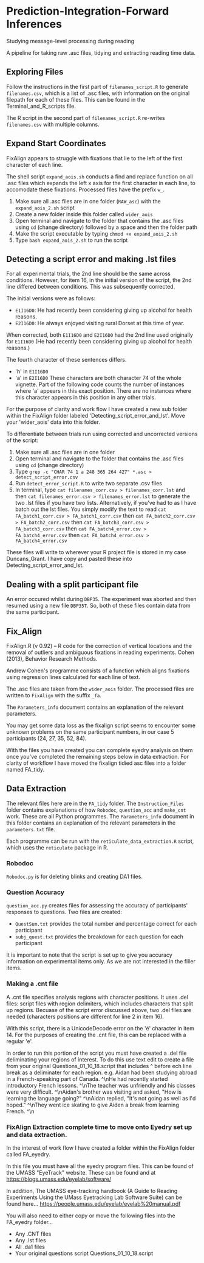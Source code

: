 # Prediction-Integration-Forward Inferences

Studying message-level processing during reading

A pipeline for taking raw .asc files, tidying and extracting reading time data.

## Exploring Files

Follow the instructions in the first part of `filenames_script.R` to generate `filenames.csv`, which is a list of .asc files, with information on the original filepath for each of these files. This can be found in the Terminal_and_R_scripts file. 

The R script in the second part of `filenames_script.R` re-writes `filenames.csv` with multiple columns.

## Expand Start Coordinates

FixAlign appears to struggle with fixations that lie to the left of the first character of each line.

The shell script `expand_aois.sh` conducts a find and replace function on all .asc files which expands the left x axis for the first character in each line, to accomodate these fixations. Processed files have the prefix `w_`.

1. Make sure all .asc files are in one folder (`RAW_asc`) with the `expand_aois_2.sh` script
2. Create a new folder inside this folder called `wider_aois`
3. Open terminal and navigate to the folder that contains the .asc files using `cd` (change directory) followed by a space and then the folder path
4. Make the script executable by typing `chmod +x expand_aois_2.sh`
5. Type `bash expand_aois_2.sh` to run the script

## Detecting a script error and making .lst files

For all experimental trials, the 2nd line should be the same across conditions. 
However, for item 16, in the initial version of the script, the 2nd line differed between conditions. 
This was subsequently corrected.

The initial versions were as follows:
- `E1I16D0`: He had recently been considering giving up alcohol for health reasons.
- `E2I16D0`: He always enjoyed visiting rural Dorset at this time of year.

When corrected, both `E1I16D0` and `E2I16D0` had the 2nd line used originally for `E1I16D0` (He had recently been considering giving up alcohol for health reasons.)

The fourth character of these sentences differs.
- 'h' in `E1I16D0`
- 'a' in `E2I16D0`
These characters are both character 74 of the whole vignette. 
Part of the following code counts the number of instances where 'a' appears in this exact position.
There are no instances where this character appears in this position in any other trials.

For the purpose of clarity and work flow I have created a new sub folder within the FixAlign folder labeled 'Detecting_script_error_and_lst'. Move your 'wider_aois' data into this folder.

To differentiate between trials run using corrected and uncorrected versions of the script:
1. Make sure all .asc files are in one folder
2. Open terminal and navigate to the folder that contains the .asc files using `cd` (change directory) 
3. Type `grep -c "CHAR 74 1 a 248 365 264 427" *.asc > detect_script_error.csv`
4. Run `detect_error_script.R` to write two separate .csv files 
5. In terminal, type `cat filenames_corr.csv > filenames_corr.lst` and then `cat filenames_error.csv > filenames_error.lst` to generate the two .lst files if you have two lists.
Alternatively, if you've had to as I have batch out the lst files. You simply modify the text to read `cat FA_batch1_corr.csv > FA_batch1_corr.csv` then `cat FA_batch2_corr.csv > FA_batch2_corr.csv` then `cat FA_batch3_corr.csv > FA_batch3_corr.csv` then `cat FA_batch4_error.csv > FA_batch4_error.csv` then `cat FA_batch4_error.csv > FA_batch4_error.csv`

These files will write to wherever your R project file is stored in my case Duncans_Grant. I have copy and pasted these into Detecting_script_error_and_lst. 

## Dealing with a split participant file

An error occured whilst during `DBP35`. The experiment was aborted and then resumed using a new file `DBP35T`. 
So, both of these files contain data from the same participant.

## Fix_Align
FixAlign.R (v 0.92) – R code for the correction of vertical locations and the removal of outliers and ambiguous fixations in reading experiments. Cohen (2013), Behavior Research Methods.

Andrew Cohen's programme consists of a function which aligns fixations using regression lines calculated for each line of text.

The .asc files are taken from the `wider_aois` folder. The processed files are written to `FixAlign` with the suffix `_fa`.

The `Parameters_info` document contains an explanation of the relevant parameters.

You may get some data loss as the fixalign script seems to encounter some unknown problems on the same participant numbers, in our case 5 participants (24, 27, 35, 52, 84).

With the files you have created you can complete eyedry analysis on them once you've completed the remaining steps below in data extraction. For clarity of workflow I have moved the fixalign tidied asc files into a folder named FA_tidy.

## Data Extraction

The relevant files here are in the `FA_tidy` folder. The `Instruction_Files` folder contains explanations of how `Robodoc`, `question_acc` and `make_cnt` work. These are all Python programmes. The `Parameters_info` document in this folder contains an explanation of the relevant parameters in the `parameters.txt` file.

Each programme can be run with the `reticulate_data_extraction.R` script, which uses the `reticulate` package in R.

### Robodoc

`Robodoc.py` is for deleting blinks and creating DA1 files.

### Question Accuracy

`question_acc.py` creates files for assessing the accuracy of participants' responses to questions. Two files are created:

- `QuestSum.txt` provides the total number and percentage correct for each participant
- `subj_quest.txt` provides the breakdown for each question for each participant

It is important to note that the script is set up to give you accuracy information on experimental items only. As we are not interested in the filler items.

### Making a .cnt file

A .cnt file specifies analysis regions with character positions. 
It uses .del files: script files with region delimiters, which includes characters that split up regions.
Becuase of the script error discussed above, two .del files are needed (characters positions are different for line 2 in item 16).

With this script, there is a UnicodeDecode error on the 'é' character  in item 14. For the purposes of creating the .cnt file, this can be replaced with a regular 'e'.

In order to run this portion of the script you must have created a .del file deliminating your regions of interest. To do this use text edit to create a file from your original Questions_01_10_18.script that includes ^ before ech line break as a deliminater for each region. 
e.g. Aidan had been studying abroad in a French-speaking part of Canada. ^\nHe had recently started introductory French lessons. ^\nThe teacher was unfriendly and his classes were very difficult. ^\nAidan's brother was visiting and asked, "How is learning the language going?" ^\nAidan replied, "It's not going as well as I'd hoped." ^\nThey went ice skating to give Aiden a break from learning French. ^\n

### FixAlign Extraction complete time to move onto Eyedry set up and data extraction.

In the interest of work flow I have created a folder within the FixAlign folder called FA_eyedry.

In this file you must have all the eyedry program files. This can be found of the UMASS "EyeTrack" website. These can be found and at https://blogs.umass.edu/eyelab/software/

In addition, The UMASS eye-tracking handbook (A Guide to Reading Experiments Using the UMass Eyetracking Lab Software Suite) can be found here...
https://people.umass.edu/eyelab/eyelab%20manual.pdf

You will also need to either copy or move the following files into the FA_eyedry folder...
- Any .CNT files
- Any .lst files
- All .da1 files
- Your original questions script Questions_01_10_18.script




